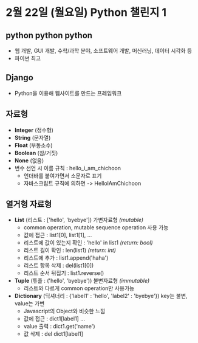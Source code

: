 # 2월 22일 (월요일) Python 챌린지 1

## python python python
- 웹 개발, GUI 개발, 수학/과학 분야, 소프트웨어 개발, 머신러닝, 데이터 시각화 등
- 파이썬 최고

## Django
- Python을 이용해 웹사이트를 만드는 프레임워크

## 자료형
- **Integer** (정수형)
- **String** (문자열)
- **Float** (부동소수)
- **Boolean** (참/거짓)
- **None** (없음)
- 변수 선언 시 이름 규칙 : hello_i_am_chichoon
    - 언더바를 붙여가면서 소문자로 표기
    - 자바스크립트 규칙에 의하면 -> HelloIAmChichoon

## 열거형 자료형
- **List** (리스트 : ['hello', 'byebye']) 가변자료형 _(mutable)_
    - common operation, mutable sequence operation 사용 가능
    - 값에 접근 : list1[0], list1[1], ...
    - 리스트에 값이 있는지 확인 : 'hello' in list1 _(return: bool)_
    - 리스트 길이 확인 : len(list1) _(return: int)_
    - 리스트에 추가 : list1.append('haha')
    - 리스트 항목 삭제 : del(list1[0])
    - 리스트 순서 뒤집기 : list1.reverse()
- **Tuple** (튜플 : ('hello', 'byebye')) 불변자료형 _(immutable)_
    - 리스트와 다르게 common operation만 사용가능
- **Dictionary** (딕셔너리 : {'label1' : 'hello', 'label2' : 'byebye'}) key는 불변, value는 가변
    - Javascript의 Object와 비슷한 느낌
    - 값에 접근 : dict1[label1] ...
    - value 출력 : dict1.get('name')
    - 값 삭제 : del dict1[label1]